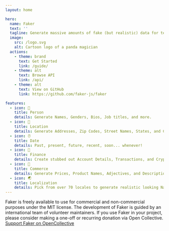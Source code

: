 ```yaml
---
layout: home

hero:
  name: Faker
  text: ''
  tagline: Generate massive amounts of fake (but realistic) data for testing and development.
  image:
    src: /logo.svg
    alt: Cartoon logo of a panda magician
  actions:
    - theme: brand
      text: Get Started
      link: /guide/
    - theme: alt
      text: Browse API
      link: /api/
    - theme: alt
      text: View on GitHub
      link: https://github.com/faker-js/faker

features:
  - icon: 🧍
    title: Person
    details: Generate Names, Genders, Bios, Job titles, and more.
  - icon: 📍
    title: Location
    details: Generate Addresses, Zip Codes, Street Names, States, and Countries!
  - icon: ⏰
    title: Date
    details: Past, present, future, recent, soon... whenever!
  - icon: 💸
    title: Finance
    details: Create stubbed out Account Details, Transactions, and Crypto Addresses.
  - icon: 👠
    title: Commerce
    details: Generate Prices, Product Names, Adjectives, and Descriptions.
  - icon: 🌏
    title: Localization
    details: Pick from over 70 locales to generate realistic looking Names, Addresses, and Phone Numbers.
---
```


<div class="opencollective">
  Faker is freely available to use for commercial and non-commercial purposes under the MIT license. The development of Faker is guided by an international team of volunteer maintainers. If you use Faker in your project, please consider making a one-off or recurring donation via Open Collective. 
  <a target="_blank" href="https://opencollective.com/fakerjs">Support Faker on OpenCollective</a>
</div>

